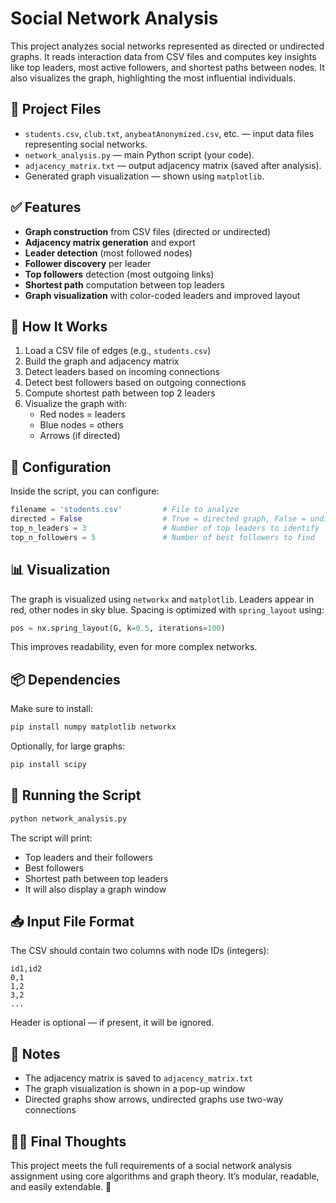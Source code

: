 # Social Network Analysis

This project analyzes social networks represented as directed or undirected graphs. It reads interaction data from CSV files and computes key insights like top leaders, most active followers, and shortest paths between nodes. It also visualizes the graph, highlighting the most influential individuals.

## 📁 Project Files

- `students.csv`, `club.txt`, `anybeatAnonymized.csv`, etc. — input data files representing social networks.
- `network_analysis.py` — main Python script (your code).
- `adjacency_matrix.txt` — output adjacency matrix (saved after analysis).
- Generated graph visualization — shown using `matplotlib`.

## ✅ Features

- **Graph construction** from CSV files (directed or undirected)
- **Adjacency matrix generation** and export
- **Leader detection** (most followed nodes)
- **Follower discovery** per leader
- **Top followers** detection (most outgoing links)
- **Shortest path** computation between top leaders
- **Graph visualization** with color-coded leaders and improved layout

## 🧠 How It Works

1. Load a CSV file of edges (e.g., `students.csv`)
2. Build the graph and adjacency matrix
3. Detect leaders based on incoming connections
4. Detect best followers based on outgoing connections
5. Compute shortest path between top 2 leaders
6. Visualize the graph with:
   - Red nodes = leaders
   - Blue nodes = others
   - Arrows (if directed)

## 🔧 Configuration

Inside the script, you can configure:

```python
filename = 'students.csv'         # File to analyze
directed = False                  # True = directed graph, False = undirected
top_n_leaders = 3                 # Number of top leaders to identify
top_n_followers = 5               # Number of best followers to find
```

## 📊 Visualization

The graph is visualized using `networkx` and `matplotlib`. Leaders appear in red, other nodes in sky blue. Spacing is optimized with `spring_layout` using:

```python
pos = nx.spring_layout(G, k=0.5, iterations=100)
```

This improves readability, even for more complex networks.

## 📦 Dependencies

Make sure to install:

```bash
pip install numpy matplotlib networkx
```

Optionally, for large graphs:

```bash
pip install scipy
```

## 🏁 Running the Script

```bash
python network_analysis.py
```

The script will print:
- Top leaders and their followers
- Best followers
- Shortest path between top leaders
- It will also display a graph window

## 📥 Input File Format

The CSV should contain two columns with node IDs (integers):

```
id1,id2
0,1
1,2
3,2
...
```

Header is optional — if present, it will be ignored.

## 📌 Notes

- The adjacency matrix is saved to `adjacency_matrix.txt`
- The graph visualization is shown in a pop-up window
- Directed graphs show arrows, undirected graphs use two-way connections

## 👨‍🎓 Final Thoughts

This project meets the full requirements of a social network analysis assignment using core algorithms and graph theory. It’s modular, readable, and easily extendable. 🎉

